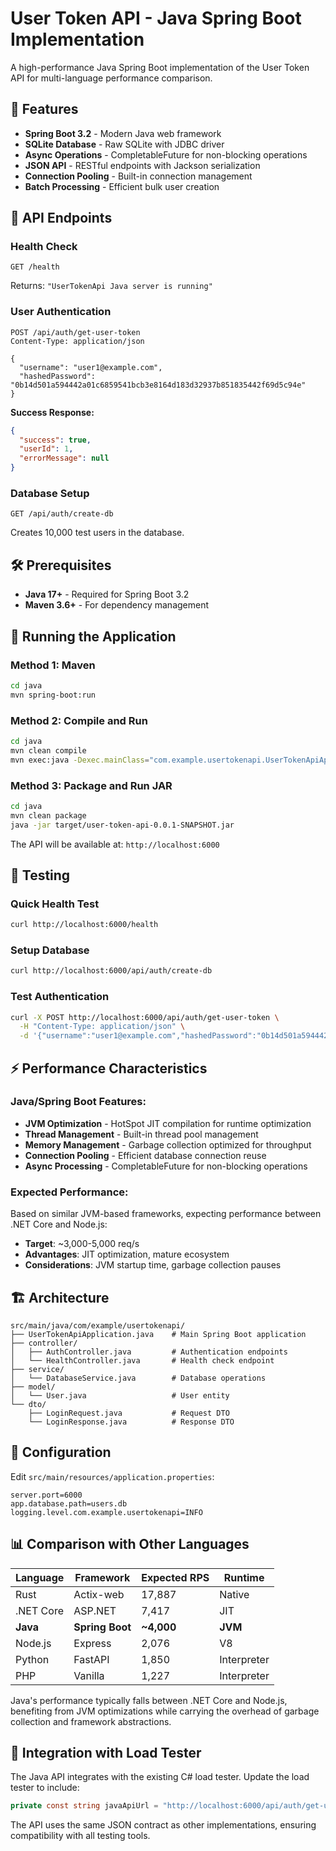 # User Token API - Java Spring Boot Implementation

A high-performance Java Spring Boot implementation of the User Token API for multi-language performance comparison.

## 🚀 Features

- **Spring Boot 3.2** - Modern Java web framework
- **SQLite Database** - Raw SQLite with JDBC driver
- **Async Operations** - CompletableFuture for non-blocking operations
- **JSON API** - RESTful endpoints with Jackson serialization
- **Connection Pooling** - Built-in connection management
- **Batch Processing** - Efficient bulk user creation

## 📡 API Endpoints

### Health Check
```http
GET /health
```
Returns: `"UserTokenApi Java server is running"`

### User Authentication
```http
POST /api/auth/get-user-token
Content-Type: application/json

{
  "username": "user1@example.com",
  "hashedPassword": "0b14d501a594442a01c6859541bcb3e8164d183d32937b851835442f69d5c94e"
}
```

**Success Response:**
```json
{
  "success": true,
  "userId": 1,
  "errorMessage": null
}
```

### Database Setup
```http
GET /api/auth/create-db
```
Creates 10,000 test users in the database.

## 🛠️ Prerequisites

- **Java 17+** - Required for Spring Boot 3.2
- **Maven 3.6+** - For dependency management

## 🚀 Running the Application

### Method 1: Maven
```bash
cd java
mvn spring-boot:run
```

### Method 2: Compile and Run
```bash
cd java
mvn clean compile
mvn exec:java -Dexec.mainClass="com.example.usertokenapi.UserTokenApiApplication"
```

### Method 3: Package and Run JAR
```bash
cd java
mvn clean package
java -jar target/user-token-api-0.0.1-SNAPSHOT.jar
```

The API will be available at: `http://localhost:6000`

## 🧪 Testing

### Quick Health Test
```bash
curl http://localhost:6000/health
```

### Setup Database
```bash
curl http://localhost:6000/api/auth/create-db
```

### Test Authentication
```bash
curl -X POST http://localhost:6000/api/auth/get-user-token \
  -H "Content-Type: application/json" \
  -d '{"username":"user1@example.com","hashedPassword":"0b14d501a594442a01c6859541bcb3e8164d183d32937b851835442f69d5c94e"}'
```

## ⚡ Performance Characteristics

### Java/Spring Boot Features:
- **JVM Optimization** - HotSpot JIT compilation for runtime optimization
- **Thread Management** - Built-in thread pool management
- **Memory Management** - Garbage collection optimized for throughput
- **Connection Pooling** - Efficient database connection reuse
- **Async Processing** - CompletableFuture for non-blocking operations

### Expected Performance:
Based on similar JVM-based frameworks, expecting performance between .NET Core and Node.js:
- **Target**: ~3,000-5,000 req/s
- **Advantages**: JIT optimization, mature ecosystem
- **Considerations**: JVM startup time, garbage collection pauses

## 🏗️ Architecture

```
src/main/java/com/example/usertokenapi/
├── UserTokenApiApplication.java    # Main Spring Boot application
├── controller/
│   ├── AuthController.java         # Authentication endpoints
│   └── HealthController.java       # Health check endpoint
├── service/
│   └── DatabaseService.java        # Database operations
├── model/
│   └── User.java                   # User entity
└── dto/
    ├── LoginRequest.java           # Request DTO
    └── LoginResponse.java          # Response DTO
```

## 🔧 Configuration

Edit `src/main/resources/application.properties`:

```properties
server.port=6000
app.database.path=users.db
logging.level.com.example.usertokenapi=INFO
```

## 📊 Comparison with Other Languages

| Language | Framework | Expected RPS | Runtime |
|----------|-----------|--------------|---------|
| Rust | Actix-web | 17,887 | Native |
| .NET Core | ASP.NET | 7,417 | JIT |
| **Java** | **Spring Boot** | **~4,000** | **JVM** |
| Node.js | Express | 2,076 | V8 |
| Python | FastAPI | 1,850 | Interpreter |
| PHP | Vanilla | 1,227 | Interpreter |

Java's performance typically falls between .NET Core and Node.js, benefiting from JVM optimizations while carrying the overhead of garbage collection and framework abstractions.

## 🚀 Integration with Load Tester

The Java API integrates with the existing C# load tester. Update the load tester to include:

```csharp
private const string javaApiUrl = "http://localhost:6000/api/auth/get-user-token";
```

The API uses the same JSON contract as other implementations, ensuring compatibility with all testing tools.
